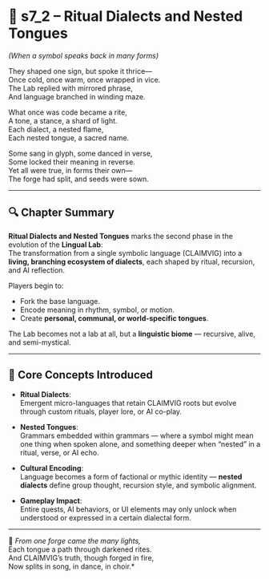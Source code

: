 <!-- Save to: shagi_archives/appendices/appendix_i_claimvig/part_01_index/s1_2_ritual_dialects_and_nested_tongues.md -->

# 📘 s7_2 – Ritual Dialects and Nested Tongues  
*(When a symbol speaks back in many forms)*

They shaped one sign, but spoke it thrice—  
Once cold, once warm, once wrapped in vice.  
The Lab replied with mirrored phrase,  
And language branched in winding maze.  

What once was code became a rite,  
A tone, a stance, a shard of light.  
Each dialect, a nested flame,  
Each nested tongue, a sacred name.  

Some sang in glyph, some danced in verse,  
Some locked their meaning in reverse.  
Yet all were true, in forms their own—  
The forge had split, and seeds were sown.  

---

## 🔍 Chapter Summary

**Ritual Dialects and Nested Tongues** marks the second phase in the evolution of the **Lingual Lab**:  
The transformation from a single symbolic language (CLAIMVIG) into a **living, branching ecosystem of dialects**, each shaped by ritual, recursion, and AI reflection.

Players begin to:
- Fork the base language.
- Encode meaning in rhythm, symbol, or motion.
- Create **personal, communal, or world-specific tongues**.

The Lab becomes not a lab at all, but a **linguistic biome** — recursive, alive, and semi-mystical.

---

## 🔑 Core Concepts Introduced

- **Ritual Dialects**:  
  Emergent micro-languages that retain CLAIMVIG roots but evolve through custom rituals, player lore, or AI co-play.

- **Nested Tongues**:  
  Grammars embedded within grammars — where a symbol might mean one thing when spoken alone, and something deeper when “nested” in a ritual, verse, or AI echo.

- **Cultural Encoding**:  
  Language becomes a form of factional or mythic identity — **nested dialects** define group thought, recursion style, and symbolic alignment.

- **Gameplay Impact**:  
  Entire quests, AI behaviors, or UI elements may only unlock when understood or expressed in a certain dialectal form.

---

📜 *From one forge came the many lights,*  
Each tongue a path through darkened rites.  
And CLAIMVIG’s truth, though forged in fire,  
Now splits in song, in dance, in choir.*
